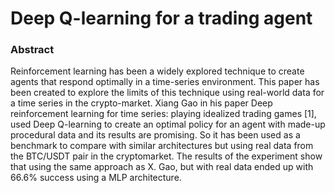 # Deep Q-learning for a trading agent
### Abstract
Reinforcement learning has been a widely explored technique to create agents that respond optimally in a
time-series environment. This paper has been created to explore the limits of this technique using
real-world data for a time series in the crypto-market. Xiang Gao in his paper Deep reinforcement learning
for time series: playing idealized trading games [1], used Deep Q-learning to create an optimal policy for
an agent with made-up procedural data and its results are promising. So it has been used as a
benchmark to compare with similar architectures but using real data from the BTC/USDT pair in the
cryptomarket. The results of the experiment show that using the same approach as X. Gao, but with real
data ended up with 66.6% success using a MLP architecture.
